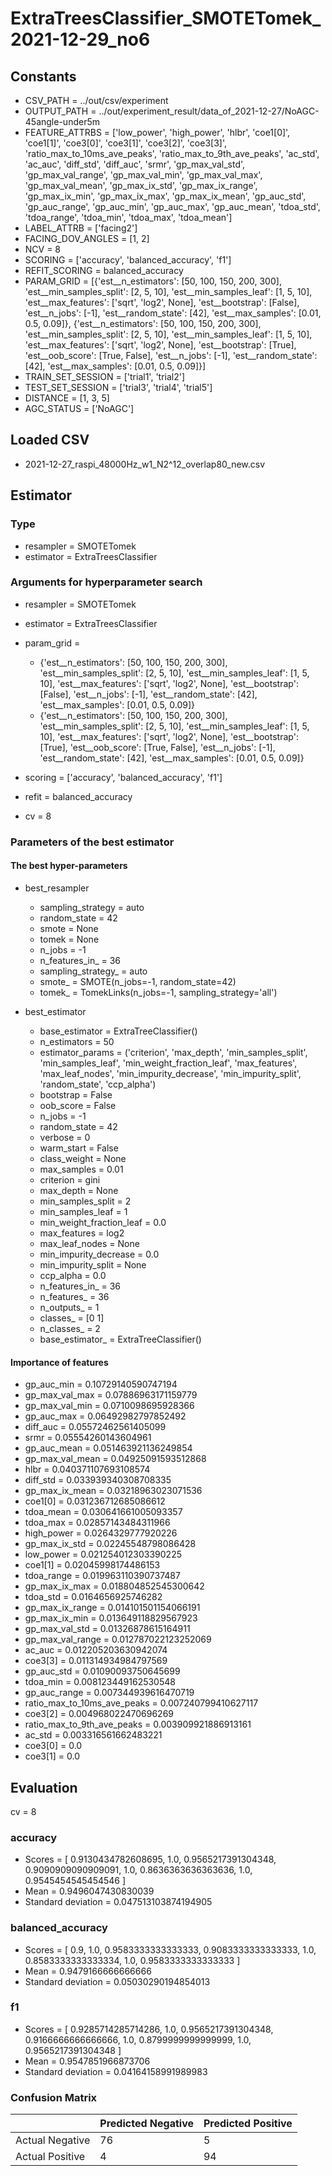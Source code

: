 # ExtraTreesClassifier_SMOTETomek_2021-12-29_no6
## Constants
- CSV_PATH = ../out/csv/experiment
- OUTPUT_PATH = ../out/experiment_result/data_of_2021-12-27/NoAGC-45angle-under5m
- FEATURE_ATTRBS = ['low_power', 'high_power', 'hlbr', 'coe1[0]', 'coe1[1]', 'coe3[0]', 'coe3[1]', 'coe3[2]', 'coe3[3]', 'ratio_max_to_10ms_ave_peaks', 'ratio_max_to_9th_ave_peaks', 'ac_std', 'ac_auc', 'diff_std', 'diff_auc', 'srmr', 'gp_max_val_std', 'gp_max_val_range', 'gp_max_val_min', 'gp_max_val_max', 'gp_max_val_mean', 'gp_max_ix_std', 'gp_max_ix_range', 'gp_max_ix_min', 'gp_max_ix_max', 'gp_max_ix_mean', 'gp_auc_std', 'gp_auc_range', 'gp_auc_min', 'gp_auc_max', 'gp_auc_mean', 'tdoa_std', 'tdoa_range', 'tdoa_min', 'tdoa_max', 'tdoa_mean']
- LABEL_ATTRB = ['facing2']
- FACING_DOV_ANGLES = [1, 2]
- NCV = 8
- SCORING = ['accuracy', 'balanced_accuracy', 'f1']
- REFIT_SCORING = balanced_accuracy
- PARAM_GRID = [{'est__n_estimators': [50, 100, 150, 200, 300], 'est__min_samples_split': [2, 5, 10], 'est__min_samples_leaf': [1, 5, 10], 'est__max_features': ['sqrt', 'log2', None], 'est__bootstrap': [False], 'est__n_jobs': [-1], 'est__random_state': [42], 'est__max_samples': [0.01, 0.5, 0.09]}, {'est__n_estimators': [50, 100, 150, 200, 300], 'est__min_samples_split': [2, 5, 10], 'est__min_samples_leaf': [1, 5, 10], 'est__max_features': ['sqrt', 'log2', None], 'est__bootstrap': [True], 'est__oob_score': [True, False], 'est__n_jobs': [-1], 'est__random_state': [42], 'est__max_samples': [0.01, 0.5, 0.09]}]
- TRAIN_SET_SESSION = ['trial1', 'trial2']
- TEST_SET_SESSION = ['trial3', 'trial4', 'trial5']
- DISTANCE = [1, 3, 5]
- AGC_STATUS = ['NoAGC']

## Loaded CSV
- 2021-12-27_raspi_48000Hz_w1_N2^12_overlap80_new.csv

## Estimator
### Type
- resampler = SMOTETomek
- estimator = ExtraTreesClassifier

### Arguments for hyperparameter search
- resampler = SMOTETomek
- estimator = ExtraTreesClassifier
- param_grid = 
	- {'est__n_estimators': [50, 100, 150, 200, 300], 'est__min_samples_split': [2, 5, 10], 'est__min_samples_leaf': [1, 5, 10], 'est__max_features': ['sqrt', 'log2', None], 'est__bootstrap': [False], 'est__n_jobs': [-1], 'est__random_state': [42], 'est__max_samples': [0.01, 0.5, 0.09]}
	- {'est__n_estimators': [50, 100, 150, 200, 300], 'est__min_samples_split': [2, 5, 10], 'est__min_samples_leaf': [1, 5, 10], 'est__max_features': ['sqrt', 'log2', None], 'est__bootstrap': [True], 'est__oob_score': [True, False], 'est__n_jobs': [-1], 'est__random_state': [42], 'est__max_samples': [0.01, 0.5, 0.09]}

- scoring = ['accuracy', 'balanced_accuracy', 'f1']
- refit = balanced_accuracy
- cv = 8

### Parameters of the best estimator
#### The best hyper-parameters
- best_resampler
	- sampling_strategy = auto
	- random_state = 42
	- smote = None
	- tomek = None
	- n_jobs = -1
	- n_features_in_ = 36
	- sampling_strategy_ = auto
	- smote_ = SMOTE(n_jobs=-1, random_state=42)
	- tomek_ = TomekLinks(n_jobs=-1, sampling_strategy='all')

- best_estimator
	- base_estimator = ExtraTreeClassifier()
	- n_estimators = 50
	- estimator_params = ('criterion', 'max_depth', 'min_samples_split', 'min_samples_leaf', 'min_weight_fraction_leaf', 'max_features', 'max_leaf_nodes', 'min_impurity_decrease', 'min_impurity_split', 'random_state', 'ccp_alpha')
	- bootstrap = False
	- oob_score = False
	- n_jobs = -1
	- random_state = 42
	- verbose = 0
	- warm_start = False
	- class_weight = None
	- max_samples = 0.01
	- criterion = gini
	- max_depth = None
	- min_samples_split = 2
	- min_samples_leaf = 1
	- min_weight_fraction_leaf = 0.0
	- max_features = log2
	- max_leaf_nodes = None
	- min_impurity_decrease = 0.0
	- min_impurity_split = None
	- ccp_alpha = 0.0
	- n_features_in_ = 36
	- n_features_ = 36
	- n_outputs_ = 1
	- classes_ = [0 1]
	- n_classes_ = 2
	- base_estimator_ = ExtraTreeClassifier()

#### Importance of features
- gp_auc_min = 0.10729140590747194
- gp_max_val_max = 0.07886963171159779
- gp_max_val_min = 0.0710098695928366
- gp_auc_max = 0.06492982797852492
- diff_auc = 0.05572462561405099
- srmr = 0.05554260143604961
- gp_auc_mean = 0.051463921136249854
- gp_max_val_mean = 0.04925091593512868
- hlbr = 0.040371107693108574
- diff_std = 0.033939340308708335
- gp_max_ix_mean = 0.03218963023071536
- coe1[0] = 0.031236712685086612
- tdoa_mean = 0.030641661005093357
- tdoa_max = 0.02857143484311966
- high_power = 0.0264329777920226
- gp_max_ix_std = 0.02245548798086428
- low_power = 0.021254012303390225
- coe1[1] = 0.02045998174486153
- tdoa_range = 0.019963110390737487
- gp_max_ix_max = 0.018804852545300642
- tdoa_std = 0.0164656925746282
- gp_max_ix_range = 0.014101501154066191
- gp_max_ix_min = 0.013649118829567923
- gp_max_val_std = 0.01326878615164911
- gp_max_val_range = 0.012787022123252069
- ac_auc = 0.012205203630942074
- coe3[3] = 0.011314934984797569
- gp_auc_std = 0.01090093750645699
- tdoa_min = 0.008123449162530548
- gp_auc_range = 0.007344939616470719
- ratio_max_to_10ms_ave_peaks = 0.007240799410627117
- coe3[2] = 0.004968022470696269
- ratio_max_to_9th_ave_peaks = 0.003909921886913161
- ac_std = 0.003316561662483221
- coe3[0] = 0.0
- coe3[1] = 0.0

## Evaluation
cv = 8
### accuracy
- Scores = [ 0.9130434782608695, 1.0, 0.9565217391304348, 0.9090909090909091, 1.0, 0.8636363636363636, 1.0, 0.9545454545454546 ]
- Mean = 0.9496047430830039
- Standard deviation = 0.047513103874194905

### balanced_accuracy
- Scores = [ 0.9, 1.0, 0.9583333333333333, 0.9083333333333333, 1.0, 0.8583333333333334, 1.0, 0.9583333333333333 ]
- Mean = 0.9479166666666666
- Standard deviation = 0.05030290194854013

### f1
- Scores = [ 0.9285714285714286, 1.0, 0.9565217391304348, 0.9166666666666666, 1.0, 0.8799999999999999, 1.0, 0.9565217391304348 ]
- Mean = 0.9547851966873706
- Standard deviation = 0.04164158991989983

### Confusion Matrix
|  | Predicted Negative | Predicted Positive |
| --- | --- | --- |
| Actual Negative | 76 | 5 |
| Actual Positive | 4 | 94 |

      
